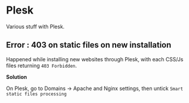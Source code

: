 # Plesk

Various stuff with Plesk.

## Error : 403 on static files on new installation

Happened while installing new websites through Plesk, with each CSS/Js files returning  ``` 403 Forbidden ```.

**Solution**

On Plesk, go to Domains -> Apache and Nginx settings, then untick ```Smart static files processing``` 